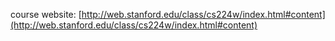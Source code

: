 course website: [http://web.stanford.edu/class/cs224w/index.html#content](http://web.stanford.edu/class/cs224w/index.html#content)
